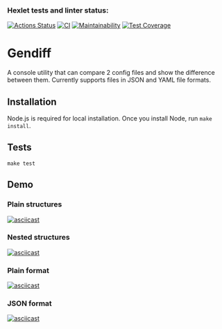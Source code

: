 ### Hexlet tests and linter status:
[![Actions Status](https://github.com/Pavel-Kr/frontend-project-46/actions/workflows/hexlet-check.yml/badge.svg)](https://github.com/Pavel-Kr/frontend-project-46/actions)
[![CI](https://github.com/Pavel-Kr/frontend-project-46/actions/workflows/ci.yml/badge.svg)](https://github.com/Pavel-Kr/frontend-project-46/actions)
[![Maintainability](https://api.codeclimate.com/v1/badges/0c3da07524211c6dfeed/maintainability)](https://codeclimate.com/github/Pavel-Kr/frontend-project-46/maintainability)
[![Test Coverage](https://api.codeclimate.com/v1/badges/0c3da07524211c6dfeed/test_coverage)](https://codeclimate.com/github/Pavel-Kr/frontend-project-46/test_coverage)

# Gendiff

A console utility that can compare 2 config files and show the difference between them. Currently supports files in JSON and YAML file formats.

## Installation

Node.js is required for local installation. Once you install Node, run `make install`.

## Tests

`make test`

## Demo

### Plain structures

[![asciicast](https://asciinema.org/a/nXZiTxh5yXC2hx3gphyaypHzF.svg)](https://asciinema.org/a/nXZiTxh5yXC2hx3gphyaypHzF)

### Nested structures

[![asciicast](https://asciinema.org/a/7xdlLb4E7KrFOHrOwfMMDNH3n.svg)](https://asciinema.org/a/7xdlLb4E7KrFOHrOwfMMDNH3n)

### Plain format

[![asciicast](https://asciinema.org/a/9BkSM9mypXpah6JobK0SBMMrN.svg)](https://asciinema.org/a/9BkSM9mypXpah6JobK0SBMMrN)

### JSON format

[![asciicast](https://asciinema.org/a/Ms9qdG3S1LqYYpp67OikUxt0y.svg)](https://asciinema.org/a/Ms9qdG3S1LqYYpp67OikUxt0y)